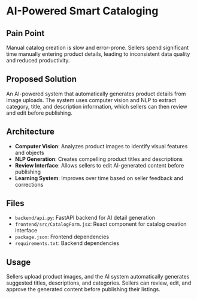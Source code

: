 # AI-Powered Smart Cataloging

## Pain Point
Manual catalog creation is slow and error-prone. Sellers spend significant time manually entering product details, leading to inconsistent data quality and reduced productivity.

## Proposed Solution
An AI-powered system that automatically generates product details from image uploads. The system uses computer vision and NLP to extract category, title, and description information, which sellers can then review and edit before publishing.

## Architecture
- **Computer Vision**: Analyzes product images to identify visual features and objects
- **NLP Generation**: Creates compelling product titles and descriptions
- **Review Interface**: Allows sellers to edit AI-generated content before publishing
- **Learning System**: Improves over time based on seller feedback and corrections

## Files
- `backend/api.py`: FastAPI backend for AI detail generation
- `frontend/src/CatalogForm.jsx`: React component for catalog creation interface
- `package.json`: Frontend dependencies
- `requirements.txt`: Backend dependencies

## Usage
Sellers upload product images, and the AI system automatically generates suggested titles, descriptions, and categories. Sellers can review, edit, and approve the generated content before publishing their listings.
